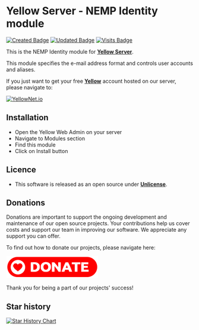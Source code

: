# Yellow Server - NEMP Identity module

[![Created Badge](https://badges.pufler.dev/created/libersoft-org/yellow-server-module-identity)](https://badges.pufler.dev) [![Updated Badge](https://badges.pufler.dev/updated/libersoft-org/yellow-server-module-identity)](https://badges.pufler.dev) [![Visits Badge](https://badges.pufler.dev/visits/libersoft-org/yellow-server-module-identity)](https://badges.pufler.dev)

This is the NEMP Identity module for [**Yellow Server**](https://github.com/libersoft-org/yellow-server/).

This module specifies the e-mail address format and controls user accounts and aliases.

If you just want to get your free [**Yellow**](https://yellow.libersoft.org) account hosted on our server, please navigate to:

[![YellowNet.io](https://raw.githubusercontent.com/libersoft-org/odtp-documentation/main/logo.png)](https://yellownet.io)

## Installation

- Open the Yellow Web Admin on your server
- Navigate to Modules section
- Find this module
- Click on Install button

## Licence

- This software is released as an open source under [**Unlicense**](./LICENSE).

## Donations

Donations are important to support the ongoing development and maintenance of our open source projects. Your contributions help us cover costs and support our team in improving our software. We appreciate any support you can offer.

To find out how to donate our projects, please navigate here:

[![Donate](https://raw.githubusercontent.com/libersoft-org/documents/main/donate.png)](https://libersoft.org/donations)

Thank you for being a part of our projects' success!

## Star history

[![Star History Chart](https://api.star-history.com/svg?repos=libersoft-org/yellow-server-module-identity&type=Date)](https://star-history.com/#libersoft-org/yellow-server-module-identity&Date)
